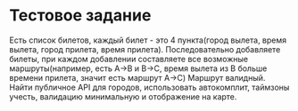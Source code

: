 # Тестовое задание

Есть список билетов, каждый билет - это 4 пункта(город вылета, время вылета, город прилета, время прилета).
Последовательно добавляете билеты, при каждом добавлении составляете все возможные маршруты(например, есть A->B и B->C, время вылета из B больше времени прилета, значит есть маршрут А->C)
Маршрут валидный. Найти публичное API для городов, использовать автокомплит, таймзоны учесть, валидацию минимальную и отображение на карте.
